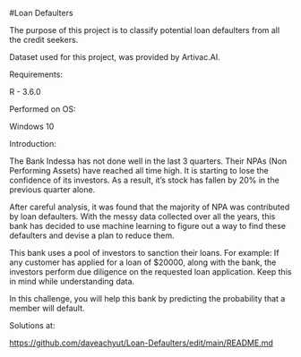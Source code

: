 #Loan Defaulters

The purpose of this project is to classify potential loan defaulters from all the credit seekers.

Dataset used for this project, was provided by Artivac.AI.


Requirements:


R - 3.6.0


Performed on OS:


Windows 10


Introduction:


The Bank Indessa has not done well in the last 3 quarters. Their NPAs (Non Performing Assets) have reached all time high. It is starting to lose the confidence of its investors. As a result, it’s stock has fallen by 20% in the previous quarter alone.


After careful analysis, it was found that the majority of NPA was contributed by loan defaulters. With the messy data collected over all the years, this bank has decided to use machine learning to figure out a way to find these defaulters and devise a plan to reduce them.


This bank uses a pool of investors to sanction their loans. For example: If any customer has applied for a loan of $20000, along with the bank, the investors perform due diligence on the requested loan application. Keep this in mind while understanding data.


In this challenge, you will help this bank by predicting the probability that a member will default.


Solutions at:


https://github.com/daveachyut/Loan-Defaulters/edit/main/README.md
